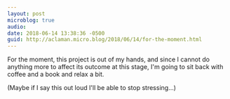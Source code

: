 ```yaml
---
layout: post
microblog: true
audio: 
date: 2018-06-14 13:38:36 -0500
guid: http://aclaman.micro.blog/2018/06/14/for-the-moment.html
---
```

For the moment, this project is out of my hands, and since I cannot do anything more to affect its outcome at this stage, I'm going to sit back with coffee and a book and relax a bit.

(Maybe if I say this out loud I'll be able to stop stressing…)
